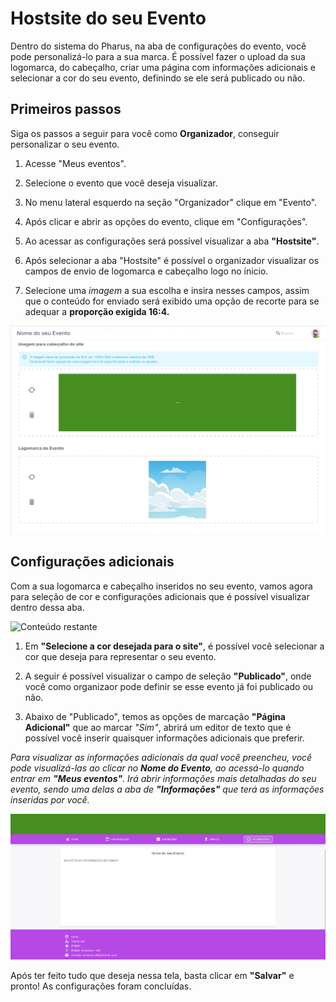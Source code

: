 # Hostsite do seu Evento

Dentro do sistema do Pharus, na aba de configurações do evento, você pode personalizá-lo para a sua marca. É possível fazer o upload da sua logomarca, do cabeçalho, criar uma página com informações adicionais e selecionar a cor do seu evento, definindo se ele será publicado ou não.

## Primeiros passos 

 Siga os passos a seguir para você como **Organizador**, conseguir personalizar o seu evento.

1. Acesse "Meus eventos".

2. Selecione o evento que você deseja visualizar.

3. No menu lateral esquerdo na seção "Organizador" clique em "Evento".

4. Após clicar e abrir as opções do evento, clique em "Configurações".

5. Ao acessar as configurações será possível visualizar a aba **"Hostsite"**.

6. Após selecionar a aba "Hostsite" é possível o organizador visualizar os campos de envio de logomarca e cabeçalho logo no ínicio.

7. Selecione uma *imagem* a sua escolha e insira nesses campos, assim que o conteúdo for enviado será exibido uma opção de recorte para se adequar a **proporção exigida 16:4.**

![Inserindo Logomarca e Cabeçalho](../../images/LogomarcaCabecalho.png)

## Configurações adicionais

Com a sua logomarca e cabeçalho inseridos no seu evento, vamos agora para seleção de cor e configurações adicionais que é possível visualizar dentro dessa aba.

![Conteúdo restante](../../images/PaginaAdicionalCor)

1. Em **"Selecione a cor desejada para o site"**, é possível você selecionar a cor que deseja para representar o seu evento.

2. A seguir é possível visualizar o campo de seleção **"Publicado"**, onde você como organizaor pode definir se esse evento já foi publicado ou não.

3. Abaixo de "Publicado", temos as opções de marcação **"Página Adicional"** que ao marcar *"Sim"*, abrirá um editor de texto que é possível você inserir quaisquer informações adicionais que preferir.

*Para visualizar as informações adicionais da qual você preencheu, você pode visualizá-las ao clicar no **Nome do Evento**, ao acessá-lo quando entrar em **"Meus eventos"**. Irá abrir informações mais detalhadas do seu evento, sendo uma delas a aba de **"Informações"** que terá as informações inseridas por você.*

![Informações Adicionais](../../images/informacoesAdicionaisVisualizacao.png)

Após ter feito tudo que deseja nessa tela, basta clicar em **"Salvar"** e pronto! As configurações foram concluídas.
